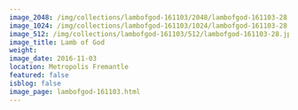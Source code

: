 ```yaml
---
image_2048: /img/collections/lambofgod-161103/2048/lambofgod-161103-28.jpg
image_1024: /img/collections/lambofgod-161103/1024/lambofgod-161103-28.jpg
image_512: /img/collections/lambofgod-161103/512/lambofgod-161103-28.jpg
image_title: Lamb of God
weight: 
image_date: 2016-11-03
location: Metropolis Fremantle
featured: false
isblog: false
image_page: lambofgod-161103.html
---
```

